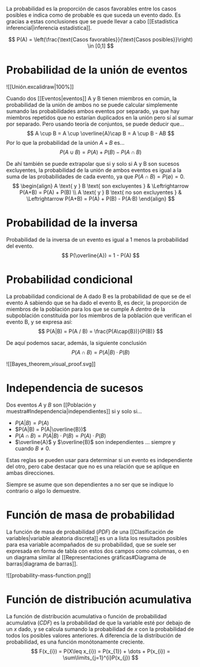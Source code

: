 
La probabilidad es la proporción de casos favorables entre los casos posibles e indica como de probable es que suceda un evento dado. Es gracias a estas conclusiones que se puede llevar a cabo [[Estadística inferencial|inferencia estadística]].

$$
P(A) = \left(\frac{\text{Casos favorables}}{\text{Casos posibles}}\right) \in [0,1]
$$


# Probabilidad de la unión de eventos

![[Unión.excalidraw|100%]]

Cuando dos [[Eventos|eventos]] A y B tienen miembros en común, la probabilidad de la unión de ambos no se puede calcular simplemente sumando las probabilidades ambos eventos por separado, ya que hay miembros repetidos que no estarían duplicados en la unión pero sí al sumar por separado. Pero usando teoría de conjuntos, se puede deducir que...
$$
A \cup B = A \cup \overline{A}\cap B = A \cup B - AB
$$
Por lo que la probabilidad de la unión $A + B$ es...
$$
P(A\cup B) = P(A) + P(B) - P(A\cap B)
$$

De ahí también se puede extrapolar que si y solo si A y B son sucesos excluyentes, la probabilidad de la unión de ambos eventos es igual a la suma de las probabilidades de cada evento, ya que $P(A\cap B) = P(\emptyset) = 0$.
$$
\begin{align}
A \text{ y } B \text{ son excluyentes } & \Leftrightarrow P(A+B) = P(A) + P(B) \\
A \text{ y } B \text{ no son excluyentes } & \Leftrightarrow P(A+B) = P(A) + P(B) - P(A·B)
\end{align}
$$

# Probabilidad de la inversa

Probabilidad de la inversa de un evento es igual a 1 menos la probabilidad del evento.
$$
P(\overline{A}) = 1 - P(A)
$$

# Probabilidad condicional

La probabilidad condicional de A dado B es la probabilidad de que se de el evento A sabiendo que se ha dado el evento B, es decir, la proporción de miembros de la población para los que se cumple A *dentro* de la subpoblación constituida por los miembros de la población que verifican el evento B, y se expresa así:
$$
P(A|B) = P(A / B) = \frac{P(A\cap{B})}{P(B)}
$$

De aquí podemos sacar, además, la siguiente conclusión
$$
P(A \cap B) = P(A|B) · P(B)
$$

![[Bayes_theorem_visual_proof.svg]]

# Independencia de sucesos

Dos eventos $A$ y $B$ son [[Población y muestra#Independencia|independientes]] si y solo si...
- $P(A|B) = P(A)$
- $P(A|B) = P(A|\overline{B})$
- $P(A \cap B) = P(A|B) · P(B) = P(A) · P(B)$
- $\overline{A}$ y $\overline{B}$ son independientes
... siempre y cuando $B \neq 0$.

Estas reglas se pueden usar para determinar si un evento es independiente del otro, pero cabe destacar que no es una relación que se aplique en ambas direcciones.

Siempre se asume que son dependientes a no ser que se indique lo contrario o algo lo demuestre.

# Función de masa de probabilidad

La función de masa de probabilidad (*PDF*) de una [[Clasificación de variables|variable aleatoria discreta]] es un a lista los resultados posibles para esa variable acompañados de su probabilidad, que se suele ser expresada en forma de tabla con estos dos campos como columnas, o en un diagrama similar al [[Representaciones gráficas#Diagrama de barras|diagrama de barras]].

![[probability-mass-function.png]]

# Función de distribución acumulativa

La función de distribución acumulativa o función de probabilidad acumulativa (*CDF*) es la probabilidad de que la variable esté por debajo de un $x$ dado, y se calcula sumando la probabilidad de $x$ con la probabilidad de todos los posibles valores anteriores. A diferencia de la distribución de probabilidad, es una función monótonamente creciente.
$$
F(x_{i}) = P(X\leq x_{i}) = P(x_{1}) + \dots + P(x_{i}) = \sum\limits_{j=1}^{i}P(x_{j})
$$